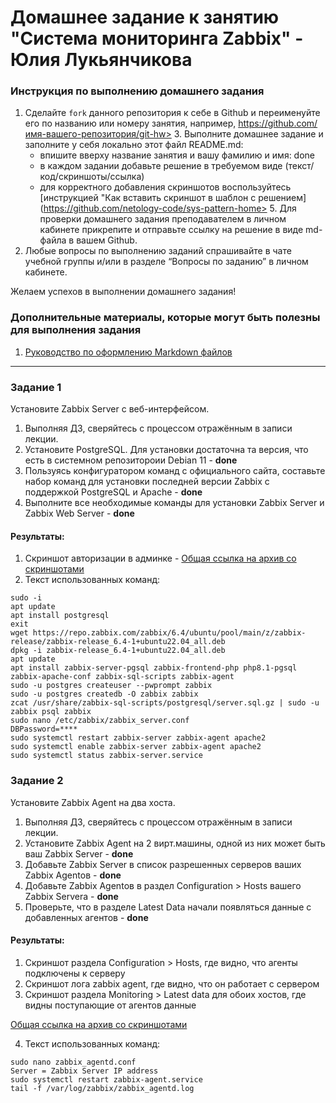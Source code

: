 # Домашнее задание к занятию "Система мониторинга Zabbix" - Юлия Лукьянчикова


### Инструкция по выполнению домашнего задания

   1. Сделайте `fork` данного репозитория к себе в Github и переименуйте его по названию или номеру занятия, например, https://github.com/имя-вашего-репозитория/git-hw>   3. Выполните домашнее задание и заполните у себя локально этот файл README.md:
      - впишите вверху название занятия и вашу фамилию и имя: done
      - в каждом задании добавьте решение в требуемом виде (текст/код/скриншоты/ссылка)
      - для корректного добавления скриншотов воспользуйтесь [инструкцией "Как вставить скриншот в шаблон с решением](https://github.com/netology-code/sys-pattern-home>   5. Для проверки домашнего задания преподавателем в личном кабинете прикрепите и отправьте ссылку на решение в виде md-файла в вашем Github.
   6. Любые вопросы по выполнению заданий спрашивайте в чате учебной группы и/или в разделе “Вопросы по заданию” в личном кабинете.

Желаем успехов в выполнении домашнего задания!

### Дополнительные материалы, которые могут быть полезны для выполнения задания

1. [Руководство по оформлению Markdown файлов](https://gist.github.com/Jekins/2bf2d0638163f1294637#Code)

---

### Задание 1 

Установите Zabbix Server с веб-интерфейсом.

1. Выполняя ДЗ, сверяйтесь с процессом отражённым в записи лекции. 
2. Установите PostgreSQL. Для установки достаточна та версия, что есть в системном репозитороии Debian 11 - **done**
3. Пользуясь конфигуратором команд с официального сайта, составьте набор команд для установки последней версии Zabbix с поддержкой PostgreSQL и Apache - **done**
4. Выполните все необходимые команды для установки Zabbix Server и Zabbix Web Server - **done**

#### Результаты: 

1. Скриншот авторизации в админке - [Общая ссылка на архив со скриншотами](https://drive.google.com/drive/folders/1d2AO__ptEc5QzBOBU-tTmOEiU0azO8ox?usp=sharing)
2. Текст использованных команд: 

```
sudo -i 
apt update
apt install postgresql
exit
wget https://repo.zabbix.com/zabbix/6.4/ubuntu/pool/main/z/zabbix-release/zabbix-release_6.4-1+ubuntu22.04_all.deb
dpkg -i zabbix-release_6.4-1+ubuntu22.04_all.deb
apt update
apt install zabbix-server-pgsql zabbix-frontend-php php8.1-pgsql zabbix-apache-conf zabbix-sql-scripts zabbix-agent
sudo -u postgres createuser --pwprompt zabbix
sudo -u postgres createdb -O zabbix zabbix
zcat /usr/share/zabbix-sql-scripts/postgresql/server.sql.gz | sudo -u zabbix psql zabbix
sudo nano /etc/zabbix/zabbix_server.conf
DBPassword=****
sudo systemctl restart zabbix-server zabbix-agent apache2
sudo systemctl enable zabbix-server zabbix-agent apache2
sudo systemctl status zabbix-server.service

```

### Задание 2

Установите Zabbix Agent на два хоста.

1. Выполняя ДЗ, сверяйтесь с процессом отражённым в записи лекции.
2. Установите Zabbix Agent на 2 вирт.машины, одной из них может быть ваш Zabbix Server - **done**
3. Добавьте Zabbix Server в список разрешенных серверов ваших Zabbix Agentов - **done**
4. Добавьте Zabbix Agentов в раздел Configuration > Hosts вашего Zabbix Servera - **done**
5. Проверьте, что в разделе Latest Data начали появляться данные с добавленных агентов - **done**

#### Результаты:
1. Скриншот раздела Configuration > Hosts, где видно, что агенты подключены к серверу
2. Скриншот лога zabbix agent, где видно, что он работает с сервером
3. Скриншот раздела Monitoring > Latest data для обоих хостов, где видны поступающие от агентов данные

[Общая ссылка на архив со скриншотами](https://drive.google.com/drive/folders/1d2AO__ptEc5QzBOBU-tTmOEiU0azO8ox?usp=sharing)

4. Текст использованных команд:

```
sudo nano zabbix_agentd.conf
Server = Zabbix Server IP address
sudo systemctl restart zabbix-agent.service
tail -f /var/log/zabbix/zabbix_agentd.log

```

